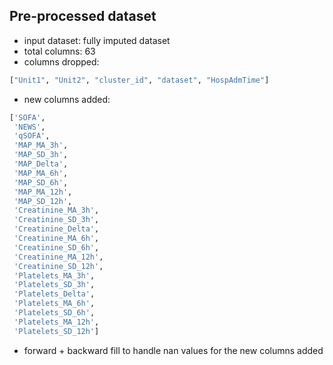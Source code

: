 ## Pre-processed dataset
* input dataset: fully imputed dataset
* total columns: 63
* columns dropped:
```bash
["Unit1", "Unit2", "cluster_id", "dataset", "HospAdmTime"]
```
* new columns added:
```bash
['SOFA',
 'NEWS',
 'qSOFA',
 'MAP_MA_3h',
 'MAP_SD_3h',
 'MAP_Delta',
 'MAP_MA_6h',
 'MAP_SD_6h',
 'MAP_MA_12h',
 'MAP_SD_12h',
 'Creatinine_MA_3h',
 'Creatinine_SD_3h',
 'Creatinine_Delta',
 'Creatinine_MA_6h',
 'Creatinine_SD_6h',
 'Creatinine_MA_12h',
 'Creatinine_SD_12h',
 'Platelets_MA_3h',
 'Platelets_SD_3h',
 'Platelets_Delta',
 'Platelets_MA_6h',
 'Platelets_SD_6h',
 'Platelets_MA_12h',
 'Platelets_SD_12h']
```
* forward + backward fill to handle nan values for the new columns added